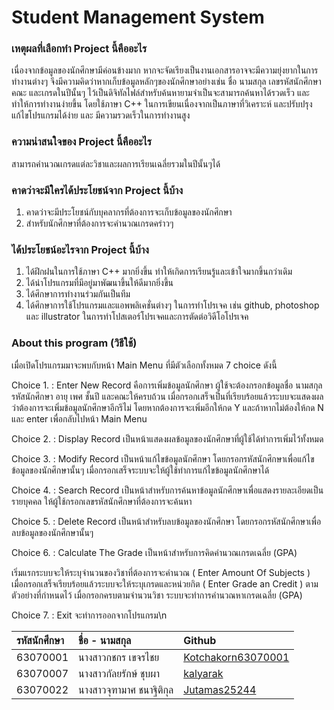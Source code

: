# Student Management System

### **เหตุผลที่เลือกทำ Project นี้คืออะไร**

เนื่องจากข้อมูลของนักศึกษามีค่อนข้างมาก หากจะจัดเรียงเป็นงานเอกสารอาจจะมีความยุ่งยากในการทำงานต่างๆ จึงมีความคิดว่าหากเก็บข้อมูลหลักๆของนักศึกษาอย่างเช่น ชื่อ นามสกุล เลขรหัสนักศึกษา คณะ และเกรดในปีนั้นๆ ไว้เป็นดิจิทัลไฟล์สำหรับค้นหายามจำเป็นจะสามารถค้นหาได้รวดเร็ว และทำให้การทำงานง่ายขึ้น โดยใช้ภาษา C++ ในการเขียนเนื่องจากเป็นภาษาที่วิเคราะห์ และปรับปรุงแก้ไขโปรแกรมได้ง่าย และ มีความรวดเร็วในการทำงานสูง

### **ความน่าสนใจของ Project นี้คืออะไร**
สามารถคำนวณเกรดแต่ละวิชาและผลการเรียนเฉลี่ยรวมในปีนั้นๆได้

### **คาดว่าจะมีใครได้ประโยชน์จาก Project นี้บ้าง**
1. คาดว่าจะมีประโยชน์กับบุคลากรที่ต้องการจะเก็บข้อมูลของนักศึกษา
2. สำหรับนักศึกษาที่ต้องการจะคำนวณเกรดคร่าวๆ

### **ได้ประโยชน์อะไรจาก Project นี้บ้าง**
1. ได้ฝึกฝนในการใช้ภาษา C++ มากยิ่งขึ้น ทำให้เกิดการเรียนรู้และเข้าใจมากขึ้นกว่าเดิม
2. ได้นำโปรแกรมที่มีอยู่มาพัฒนาขึ้นให้ดีมากยิ่งขึ้น
3. ได้ศึกษาการทำงานร่วมกันเป็นทีม
4. ได้ศึกษาการใช้โปรแกรมและแอพพลิเคชั่นต่างๆ ในการทำโปรเจค เช่น github, photoshop และ illustrator ในการทำโปสเตอร์โปรเจคและการตัดต่อวิดีโอโปรเจค

### **About this program (วิธีใช้)**
เมื่อเปิดโปรแกรมมาจะพบกับหน้า Main Menu ที่มีตัวเลือกทั้งหมด 7 choice ดังนี้

Choice 1. : Enter New Record คือการเพิ่มข้อมูลนักศึกษา ผู้ใช้จะต้องกรอกข้อมูลชื่อ นามสกุล รหัสนักศึกษา อายุ เพศ ชั้นปี และคณะให้ครบถ้วน เมื่อกรอกเสร็จเป็นที่เรียบร้อยแล้วระบบจะแสดงผลว่าต้องการจะเพิ่มข้อมูลนักศึกษาอีกรึไม่ โดยหากต้องการจะเพิ่มอีกให้กด Y และถ้าหากไม่ต้องให้กด N และ enter เพื่อกลับไปหน้า Main Menu 

Choice 2. : Display Record เป็นหน้าแสดงผลข้อมูลของนักศึกษาที่ผู้ใช้ได้ทำการเพิ่มไว้ทั้งหมด 

Choice 3. : Modify Record เป็นหน้าแก้ไขข้อมูลนักศึกษา โดยกรอกรหัสนักศึกษาเพื่อแก้ไขข้อมูลของนักศึกษานั้นๆ เมื่อกรอกเสร็จระบบจะให้ผู้ใช้ทำการแก้ไขข้อมูลนักศึกษาได้ 

Choice 4. : Search Record เป็นหน้าสำหรับการค้นหาข้อมูลนักศึกษาเพื่อแสดงรายละเอียดเป็นรายบุคคล ให้ผู้ใช้กรอกเลขรหัสนักศึกษาที่ต้องการจะค้นหา

Choice 5. : Delete Record เป็นหน้าสำหรับลบข้อมูลของนักศึกษา โดยกรอกรหัสนักศึกษาเพื่อลบข้อมูลของนักศึกษานั้นๆ

Choice 6. : Calculate The Grade เป็นหน้าสำหรับการคิดคำนวณเกรดเฉลี่ย (GPA)

เริ่มแรกระบบจะให้ระบุจำนวนของวิชาที่ต้องการจะคำนวณ ( Enter Amount Of Subjects )   
เมื่อกรอกเสร็จเรียบร้อยแล้วระบบจะให้ระบุเกรดและหน่วยกิต ( Enter Grade an Credit ) ตามตัวอย่างที่กำหนดไว้ เมื่อกรอกครบตามจำนวนวิชา ระบบจะทำการคำนวณหาเกรดเฉลี่ย (GPA)

Choice 7. : Exit จะทำการออกจากโปรแกรม\n






| รหัสนักศึกษา| ชื่อ - นามสกุล |    Github    |
| :---         |     :---      |          :--- |
| 63070001   |นางสาวกชกร เขจรไชย     | [Kotchakorn63070001](https://github.com/Kotchakorn63070001) |
| 63070007   |นางสาวกัลยรักษ์ ชุบผา     | [kalyarak](https://github.com/kalyarak) |
| 63070022   |นางสาวจุฑามาศ ชนาฐิติกุล     |[Jutamas25244](https://github.com/Jutamas25244)  |



